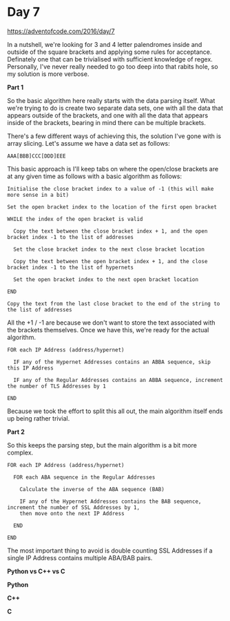 # Day 7

https://adventofcode.com/2016/day/7

In a nutshell, we're looking for 3 and 4 letter palendromes inside and outside of the square brackets and applying some rules for acceptance.  Definately one that can be trivialised with sufficient knowledge of regex.  Personally, I've never really needed to go too deep into that rabits hole, so my solution is more verbose.

**Part 1**

So the basic algorithm here really starts with the data parsing itself.  What we're trying to do is create two separate data sets, one with all the data that appears outside of the brackets, and one with all the data that appears inside of the brackets, bearing in mind there can be multiple brackets.

There's a few different ways of achieving this, the solution I've gone with is array slicing.  Let's assume we have a data set as follows:

    AAA[BBB]CCC[DDD]EEE
    
This basic approach is I'll keep tabs on where the open/close brackets are at any given time as follows with a basic algorithm as follows:

    Initialise the close bracket index to a value of -1 (this will make more sense in a bit)
    
    Set the open bracket index to the location of the first open bracket
    
    WHILE the index of the open bracket is valid
    
      Copy the text between the close bracket index + 1, and the open bracket index -1 to the list of addresses
      
      Set the close bracket index to the next close bracket location
      
      Copy the text between the open bracket index + 1, and the close bracket index -1 to the list of hypernets
      
      Set the open bracket index to the next open bracket location

    END
      
    Copy the text from the last close bracket to the end of the string to the list of addresses

All the +1 / -1 are because we don't want to store the text associated with the brackets themselves.  Once we have this, we're ready for the actual algorithm.

    FOR each IP Address (address/hypernet)
    
      IF any of the Hypernet Addresses contains an ABBA sequence, skip this IP Address
      
      IF any of the Regular Addresses contains an ABBA sequence, increment the number of TLS Addresses by 1
      
    END

Because we took the effort to split this all out, the main algorithm itself ends up being rather trivial.

**Part 2**

So this keeps the parsing step, but the main algorithm is a bit more complex.

    FOR each IP Address (address/hypernet)
    
      FOR each ABA sequence in the Regular Addresses
      
        Calculate the inverse of the ABA sequence (BAB)
        
        IF any of the Hypernet Addresses contains the BAB sequence, increment the number of SSL Addresses by 1,
        then move onto the next IP Address

      END
      
    END

The most important thing to avoid is double counting SSL Addresses if a single IP Address contains multiple ABA/BAB pairs.

**Python vs C++ vs C**

**Python**

**C++**

**C**
